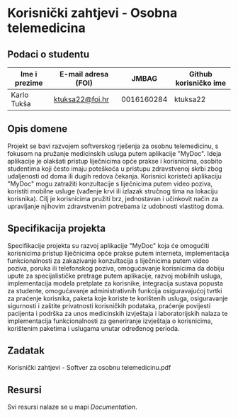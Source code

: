 # Korisnički zahtjevi - Osobna telemedicina

## Podaci o studentu

Ime i prezime | E-mail adresa (FOI) | JMBAG | Github korisničko ime
------------  | ------------------- | ----- | ---------------------
Karlo Tukša | ktuksa22@foi.hr | 0016160284 | ktuksa22


## Opis domene
Projekt se bavi razvojem softverskog rješenja za osobnu telemedicinu, s fokusom na pružanje medicinskih usluga putem aplikacije "MyDoc". Ideja aplikacije je olakšati pristup liječnicima opće prakse i korisnicima, osobito studentima koji često imaju poteškoća u pristupu zdravstvenoj skrbi zbog udaljenosti od doma ili dugih redova čekanja. Korisnici koristeći aplikaciju "MyDoc" mogu zatražiti konzultacije s liječnicima putem video poziva, koristiti mobilne usluge (vađenje krvi ili izlazak stručnog tima na lokaciju korisnika). Cilj je korisnicima pružiti brz, jednostavan i učinkovit način za upravljanje njihovim zdravstvenim potrebama iz udobnosti vlastitog doma.

## Specifikacija projekta
Specifikacije projekta su razvoj aplikacije "MyDoc" koja će omogućiti korisnicima pristup liječnicima opće prakse putem interneta, implementacija funkcionalnosti za zakazivanje konzultacija s liječnicima putem video poziva, poruka ili telefonskog poziva, omogućavanje korisnicima da dobiju upute za specijalističke pretrage putem aplikacije, razvoj mobilnih usluga, implementacija modela pretplate za korisnike, integracija sustava popusta za studente, omogućavanje administrativnih funkcija osiguravajućoj tvrtki za praćenje korisnika, paketa koje koriste te korištenih usluga, osiguravanje sigurnosti i zaštite privatnosti korisničkih podataka, praćenje povijesti pacijenta i podrška za unos medicinskih izvještaja i laboratorijskih nalaza te implementacija funkcionalnosti za generiranje izvještaja o korisnicima, korištenim paketima i uslugama unutar određenog perioda.

## Zadatak
Korisnički zahtjevi - Softver za osobnu telemedicinu.pdf

## Resursi

Svi resursi nalaze se u mapi _Documentation_.
